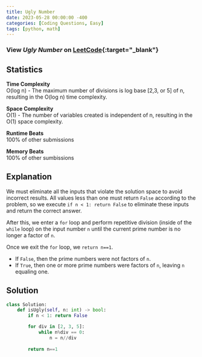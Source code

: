 ```yaml
---
title: Ugly Number
date: 2023-05-28 00:00:00 -400
categories: [Coding Questions, Easy]
tags: [python, math]
---
```



### View *Ugly Number* on [LeetCode](https://leetcode.com/problems/ugly-number/){:target="_blank"}

## Statistics  

**Time Complexity**  
O(log n) - The maximum number of divisions is log base [2,3, or 5] of n, resulting in the O(log n) time complexity.

**Space Complexity**  
O(1) - The number of variables created is independent of n, resulting in the O(1) space complexity.

**Runtime Beats**  
100% of other submissions  

**Memory Beats**  
100% of other sumbissions  

## Explanation
We must eliminate all the inputs that violate the solution space to avoid incorrect results. 
All values less than one must return `False` according to the problem, so we execute `if n < 1: return False` to eliminate these inputs and return the correct answer.

After this, we enter a `for` loop and perform repetitive division (inside of the `while` loop) on the input number `n` until the current prime number is no longer a factor of `n`.

Once we exit the `for` loop, we `return n==1`.
*   If `False`, then the prime numbers were not factors of `n`.
*   If `True`, then one or more prime numbers were factors of `n`, leaving `n` equaling one.

## Solution  

```python
class Solution:
    def isUgly(self, n: int) -> bool:
        if n < 1: return False

        for div in [2, 3, 5]:
            while n%div == 0:
                n = n//div
                
        return n==1
```